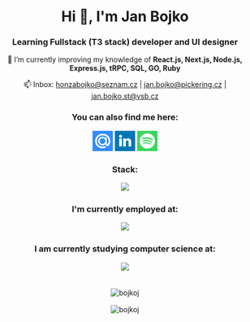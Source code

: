 <h1 align="center">Hi 👋, I'm Jan Bojko</h1>
<h3 align="center">Learning Fullstack (T3 stack) developer and UI designer</h3>

<p align="center">🌱 I’m currently improving my knowledge of <b>React.js, Next.js, Node.js, Express.js, tRPC, SQL, GO, Ruby</b></p>

<p align="center">📫 Inbox: <a href="mailto:honzabojko@seznam.cz" title="Email">honzabojko@seznam.cz</a> | <a href="mailto:jan.bojko@pickering.cz" title="Email">jan.bojko@pickering.cz</a> | <a href="mailto:jan.bojko.st@vsb.cz" title="Email">jan.bojko.st@vsb.cz</a></p>

<h3 align="center">You can also find me here:</h3>
<div align="center">
    <a href="mailto:honzabojko@seznam.cz" title="Email"><img height="40" src="https://raw.githubusercontent.com/edent/SuperTinyIcons/master/images/svg/mail.svg"></a>
    <a href="https://www.linkedin.com/in/jan-bojko/" title="LinkedIn"><img height="40" src="https://raw.githubusercontent.com/edent/SuperTinyIcons/master/images/svg/linkedin.svg"></a>
    <a href="https://open.spotify.com/user/9abd6d7wylby0yfun3kq05zgz" title="Spotify"><img height="40" src="https://raw.githubusercontent.com/edent/SuperTinyIcons/master/images/svg/spotify.svg"></a>
</div>  

<h3 align="center">Stack:</h3>

<div>
<p align="center">
  <a href="https://github.com/BojkoJ">
    <img src="https://skillicons.dev/icons?i=react,nextjs,nodejs,express,js,ts,tailwind,html,css,figma,github,git,docker,go,linux,vscode,mysql,mongodb,prisma,c,cs,dotnet&perline=11" />
  </a>
</p>
</div>

<div align="center" gap="5px">
  <h3 align="center">I'm currently employed at:</h3>
  <a href="https://www.pickeringtest.com"><img height="35" src="https://upload.wikimedia.org/wikipedia/commons/9/98/Pickering-logo-blue-logo.svg"></a>
</div>

<div align="center" gap="5px">
  <h3 align="center">I am currently studying computer science at:</h3>
  <a href="https://www.vsb.cz/en"><img height="35" src="https://www.vsb.cz/share/webresources/logos/full/vsb/vsb_en.svg"></a>
</div>
<br>
<p align="center"><img align="center" src="https://github-readme-stats.vercel.app/api/top-langs?username=bojkoj&show_icons=true&theme=dark&title_color=fcf7f7&text_color=ffffff&locale=en&layout=compact" alt="bojkoj" /></p>

<p align="center"><img align="center" src="https://github-profile-summary-cards.vercel.app/api/cards/repos-per-language?username=BojkoJ&theme=transparent&exclude=cpp,ruby" alt="bojkoj" /></p>
